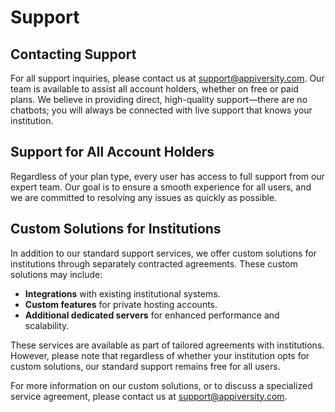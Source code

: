 # Support

## Contacting Support 
For all support inquiries, please contact us at [support@appiversity.com](mailto:support@appiversity.com). Our team is available to assist all account holders, whether on free or paid plans. We believe in providing direct, high-quality support—there are no chatbots; you will always be connected with live support that knows your institution.

## Support for All Account Holders 
Regardless of your plan type, every user has access to full support from our expert team. Our goal is to ensure a smooth experience for all users, and we are committed to resolving any issues as quickly as possible.

## Custom Solutions for Institutions
In addition to our standard support services, we offer custom solutions for institutions through separately contracted agreements. These custom solutions may include:
- **Integrations** with existing institutional systems.
- **Custom features** for private hosting accounts.
- **Additional dedicated servers** for enhanced performance and scalability.

These services are available as part of tailored agreements with institutions. However, please note that regardless of whether your institution opts for custom solutions, our standard support remains free for all users.

For more information on our custom solutions, or to discuss a specialized service agreement, please contact us at [support@appiversity.com](mailto:support@appiversity.com).

